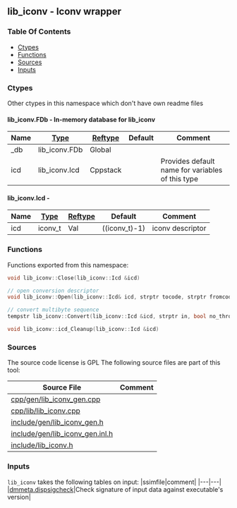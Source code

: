 ## lib_iconv - Iconv wrapper


### Table Of Contents
<a href="#table-of-contents"></a>
* [Ctypes](#ctypes)
* [Functions](#functions)
* [Sources](#sources)
* [Inputs](#inputs)

### Ctypes
<a href="#ctypes"></a>
Other ctypes in this namespace which don't have own readme files

#### lib_iconv.FDb - In-memory database for lib_iconv
<a href="#lib_iconv-fdb"></a>

|Name|[Type](/txt/ssimdb/dmmeta/ctype.md)|[Reftype](/txt/ssimdb/dmmeta/reftype.md)|Default|Comment|
|---|---|---|---|---|
|_db|lib_iconv.FDb|Global|
|icd|lib_iconv.Icd|Cppstack||Provides default name for variables of this type|

#### lib_iconv.Icd - 
<a href="#lib_iconv-icd"></a>

|Name|[Type](/txt/ssimdb/dmmeta/ctype.md)|[Reftype](/txt/ssimdb/dmmeta/reftype.md)|Default|Comment|
|---|---|---|---|---|
|icd|iconv_t|Val|((iconv_t)-1)|iconv descriptor|

### Functions
<a href="#functions"></a>
Functions exported from this namespace:

```c++
void lib_iconv::Close(lib_iconv::Icd &icd) 
```

```c++
// open conversion descriptor
void lib_iconv::Open(lib_iconv::Icd& icd, strptr tocode, strptr fromcode) 
```

```c++
// convert multibyte sequence
tempstr lib_iconv::Convert(lib_iconv::Icd &icd, strptr in, bool no_throw) 
```

```c++
void lib_iconv::icd_Cleanup(lib_iconv::Icd &icd) 
```

### Sources
<a href="#sources"></a>
The source code license is GPL
The following source files are part of this tool:

|Source File|Comment|
|---|---|
|[cpp/gen/lib_iconv_gen.cpp](/cpp/gen/lib_iconv_gen.cpp)||
|[cpp/lib/lib_iconv.cpp](/cpp/lib/lib_iconv.cpp)||
|[include/gen/lib_iconv_gen.h](/include/gen/lib_iconv_gen.h)||
|[include/gen/lib_iconv_gen.inl.h](/include/gen/lib_iconv_gen.inl.h)||
|[include/lib_iconv.h](/include/lib_iconv.h)||

### Inputs
<a href="#inputs"></a>
`lib_iconv` takes the following tables on input:
|ssimfile|comment|
|---|---|
|[dmmeta.dispsigcheck](/txt/ssimdb/dmmeta/dispsigcheck.md)|Check signature of input data against executable's version|

